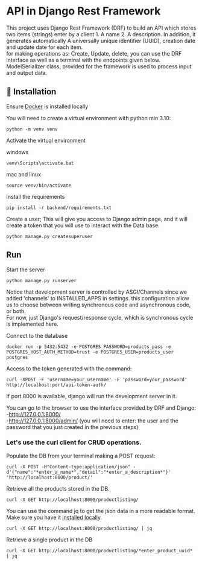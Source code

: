 # API in Django Rest Framework

This project uses Django Rest Framework (DRF) to build an API which stores two items (strings) enter by a
client 1. A  name 2. A description. In addition,  it generates automatically  A universally unique identifier  (UUID),
creation date and update date for each item.<br> for making operations as: Create, Update, delete, you can use the DRF interface as well as a terminal with the endpoints given below.<br> 
ModelSerializer class, provided for the framework  is used to process input and output data.


## :wrench: Installation 

Ensure [Docker](https://www.docker.com/get-started/) is installed locally 

You will need to create a virtual environment with python min 3.10:

```shell
python -m venv venv
```

Activate the virtual environment 

windows
```shell
venv\Scripts\activate.bat
```

mac and linux
```shell
source venv/bin/activate
```

Install the requirements
```shell
pip install -r backend/requirements.txt
```

Create a user; This will give you access to Django admin page, and it will create a token that you will use to interact with the Data base.

```shell
python manage.py createsuperuser
```

## Run 

Start the server
```shell
python manage.py runserver
```
Notice that development server is controlled by ASGI/Channels since we added 'channels' to INSTALLED_APPS in settings.
this configuration allow us to choose between writing synchronous code and asynchronous code, or both.<br> For now, just
Django's request/response cycle, which is synchronous cycle is implemented here. 

Connect to the database

```shell
docker run -p 5432:5432 -e POSTGRES_PASSWORD=products_pass -e POSTGRES_HOST_AUTH_METHOD=trust -e POSTGRES_USER=products_user postgres
```


Access to the token generated with the command:

```shell
curl -XPOST -F 'username=your_username' -F 'password=your_password' http://localhost:port/api-token-auth/
```
If port 8000 is available, django will run the development server in it. 

You can go to the browser to use the interface provided by DRF and Django:<br>
-http://127.0.0.1:8000/  <br>
-http://127.0.0.1:8000/admin/ (you will need to enter: the user and the password that you just created in the previous steps)



### Let's use the curl client for CRUD operations.

Populate the DB from your terminal making a POST request: 

```shell
curl -X POST -H"Content-type:application/json" -d'{"name":"*enter_a_name*","detail":"*enter_a_description*"}' 'http://localhost:8000/product/'

```

Retrieve all the products stored in the DB.

```shell
curl -X GET http://localhost:8000/productlisting/
```
You can use the command jq to get the json data in a more readable format. Make sure you have it [installed locally](https://stedolan.github.io/jq/download/). 

```shell
curl -X GET http://localhost:8000/productlisting/ | jq 
```
Retrieve a single product in the DB

```shell
curl -X GET http://localhost:8000/productlisting/*enter_product_uuid* | jq 
```
















